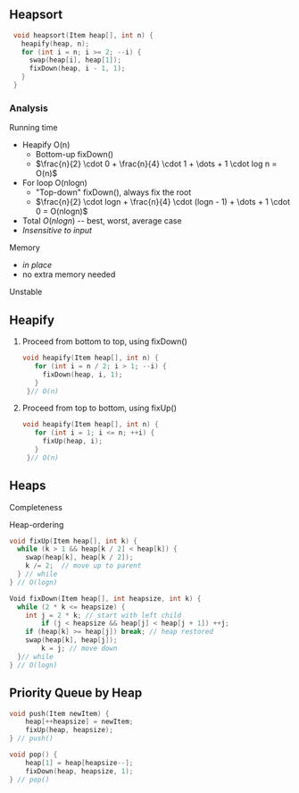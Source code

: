 ## Heapsort

```c++
 void heapsort(Item heap[], int n) {
   heapify(heap, n);
   for (int i = n; i >= 2; --i) {
     swap(heap[i], heap[1]);
     fixDown(heap, i - 1, 1);
   }
 }
```

### Analysis

Running time

- Heapify O(n)
  - Bottom-up fixDown()
  - $\frac{n}{2} \cdot 0 + \frac{n}{4} \cdot 1 + \dots + 1 \cdot log n = O(n)$
- For loop O(nlogn)
  - "Top-down" fixDown(), always fix the root
  - $\frac{n}{2} \cdot logn + \frac{n}{4} \cdot (logn - 1) + \dots + 1 \cdot 0 = O(nlogn)$
- Total $O(nlogn)$ -- best, worst, average case
- *Insensitive to input*

Memory

- *in place*
- no extra memory needed

Unstable



## Heapify

1. Proceed from bottom to top, using fixDown()

   ```c++
   void heapify(Item heap[], int n) {
      for (int i = n / 2; i > 1; --i) {
        fixDown(heap, i, 1);
      }
    }// O(n)
   ```

2. Proceed from top to bottom, using fixUp()

   ```c++
   void heapify(Item heap[], int n) {
      for (int i = 1; i <= n; ++i) {
        fixUp(heap, i);
      }
    }// O(n)
   ```



## Heaps

Completeness

Heap-ordering

```c++
void fixUp(Item heap[], int k) {
  while (k > 1 && heap[k / 2] < heap[k]) {
    swap(heap[k], heap[k / 2]);
    k /= 2;  // move up to parent
  } // while
} // O(logn)
```

```c++
Void fixDown(Item heap[], int heapsize, int k) {
  while (2 * k <= heapsize) {
    int j = 2 * k; // start with left child
		if (j < heapsize && heap[j] < heap[j + 1]) ++j; 
    if (heap[k] >= heap[j]) break; // heap restored 
    swap(heap[k], heap[j]);
		k = j; // move down
  }// while
} // O(logn)
```



## Priority Queue by Heap

```c++
void push(Item newItem) {
	heap[++heapsize] = newItem;
	fixUp(heap, heapsize);
} // push()
```

```c++
void pop() {
	heap[1] = heap[heapsize--];
	fixDown(heap, heapsize, 1);
} // pop()
```

